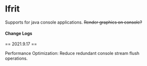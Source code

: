# Ifrit
Supports for java console applications. <s>Render graphics on console?</s>





#### Change Logs

== 2021.9.17 ==

Performance Optimization: Reduce redundant console stream flush operations.

